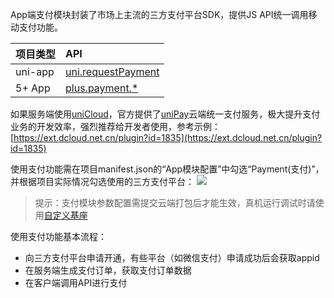 
App端支付模块封装了市场上主流的三方支付平台SDK，提供JS API统一调用移动支付功能。

|项目类型|API|
|:-|:-|
|uni-app|[uni.requestPayment](uni.requestPayment)|
|5+ App|[plus.payment.*](https://www.html5plus.org/doc/zh_cn/payment.html)

如果服务端使用[uniCloud](https://uniapp.dcloud.io/uniCloud/README)，官方提供了[uniPay](https://uniapp.dcloud.io/uniCloud/unipay)云端统一支付服务，极大提升支付业务的开发效率，强烈推荐给开发者使用，参考示例：[https://ext.dcloud.net.cn/plugin?id=1835](https://ext.dcloud.net.cn/plugin?id=1835)

使用支付功能需在项目manifest.json的“App模块配置”中勾选“Payment(支付)”，并根据项目实际情况勾选使用的三方支付平台：
![](https://partner-dcloud-native.oss-cn-hangzhou.aliyuncs.com/images/uniapp/payment/modules.png)

> 提示：支付模块参数配置需提交云端打包后才能生效，真机运行调试时请使用[自定义基座](http://ask.dcloud.net.cn/article/35115)

使用支付功能基本流程：
- 向三方支付平台申请开通，有些平台（如微信支付）申请成功后会获取appid
- 在服务端生成支付订单，获取支付订单数据
- 在客户端调用API进行支付

